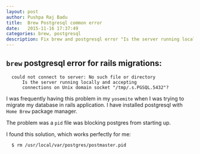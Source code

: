 ```yaml
---
layout: post
author: Pushpa Raj Badu
title:  Brew Postgresql common error
date:   2015-11-16 17:37:49
categories: brew, postgresql
description: Fix brew and postgresql error "Is the server running locally and accepting connections ...."
---
```



`brew` postgresql error for rails migrations:
----------------------------------------------

      could not connect to server: No such file or directory
          Is the server running locally and accepting
          connections on Unix domain socket "/tmp/.s.PGSQL.5432"?

I was frequently having this problem in my `yosemite` when I was trying to migrate my database in rails application. I have installed postgresql with `Home Brew` package manager.

The problem was a `pid` file was blocking postgres from starting up.

I found this solution, which works perfectly for me:

      $ rm /usr/local/var/postgres/postmaster.pid
